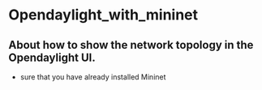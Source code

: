 # Opendaylight_with_mininet

About how to show the network topology in the Opendaylight UI.  
---
* sure that you have already installed Mininet
